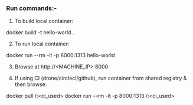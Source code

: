 ### Run commands:-

1. To build local container:

docker build -t hello-world .

2. To run local container:

docker run --rm -it -p 8000:1313 hello-world

3. Browse at http://<MACHINE_IP>:8000

4. If using CI (drone/circleci/github), run container from shared registry & then browse:

docker pull <registry>/<repo>:<ci_used>
docker run --rm -it -p 8000:1313 <registry>/<repo>:<ci_used>
